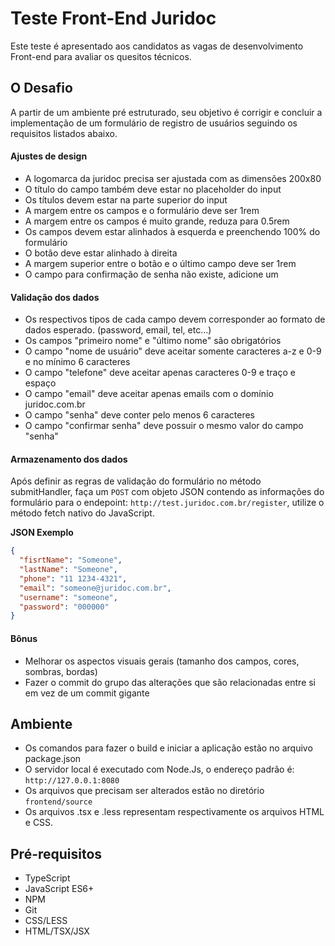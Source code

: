 # Teste Front-End Juridoc

Este teste é apresentado aos candidatos as vagas de desenvolvimento Front-end para avaliar os quesitos técnicos.

## O Desafio

A partir de um ambiente pré estruturado, seu objetivo é corrigir e concluir a implementação de um formulário de registro de usuários seguindo os requisitos listados abaixo.

#### Ajustes de design

- A logomarca da juridoc precisa ser ajustada com as dimensões 200x80
- O título do campo também deve estar no placeholder do input
- Os títulos devem estar na parte superior do input
- A margem entre os campos e o formulário deve ser 1rem
- A margem entre os campos é muito grande, reduza para 0.5rem
- Os campos devem estar alinhados à esquerda e preenchendo 100% do formulário
- O botão deve estar alinhado à direita
- A margem superior entre o botão e o último campo deve ser 1rem
- O campo para confirmação de senha não existe, adicione um

#### Validação dos dados

- Os respectivos tipos de cada campo devem corresponder ao formato de dados esperado. (password, email, tel, etc...)
- Os campos "primeiro nome" e "último nome" são obrigatórios
- O campo "nome de usuário" deve aceitar somente caracteres a-z e 0-9 e no mínimo 6 caracteres
- O campo "telefone" deve aceitar apenas caracteres 0-9 e traço e espaço
- O campo "email" deve aceitar apenas emails com o domínio juridoc.com.br
- O campo "senha" deve conter pelo menos 6 caracteres
- O campo "confirmar senha" deve possuir o mesmo valor do campo "senha"

#### Armazenamento dos dados

Após definir as regras de validação do formulário no método submitHandler, faça um `POST` com objeto JSON contendo as informações do formulário para o endepoint: `http://test.juridoc.com.br/register`, utilize o método fetch nativo do JavaScript.

**JSON Exemplo**

```json
{
  "fisrtName": "Someone",
  "lastName": "Someone",
  "phone": "11 1234-4321",
  "email": "someone@juridoc.com.br",
  "username": "someone",
  "password": "000000"
}
```

#### Bônus

- Melhorar os aspectos visuais gerais (tamanho dos campos, cores, sombras, bordas)
- Fazer o commit do grupo das alterações que são relacionadas entre si em vez de um commit gigante

## Ambiente

- Os comandos para fazer o build e iniciar a aplicação estão no arquivo package.json
- O servidor local é executado com Node.Js, o endereço padrão é: `http://127.0.0.1:8080`
- Os arquivos que precisam ser alterados estão no diretório `frontend/source`
- Os arquivos .tsx e .less representam respectivamente os arquivos HTML e CSS.

## Pré-requisitos

- TypeScript
- JavaScript ES6+
- NPM
- Git
- CSS/LESS
- HTML/TSX/JSX
